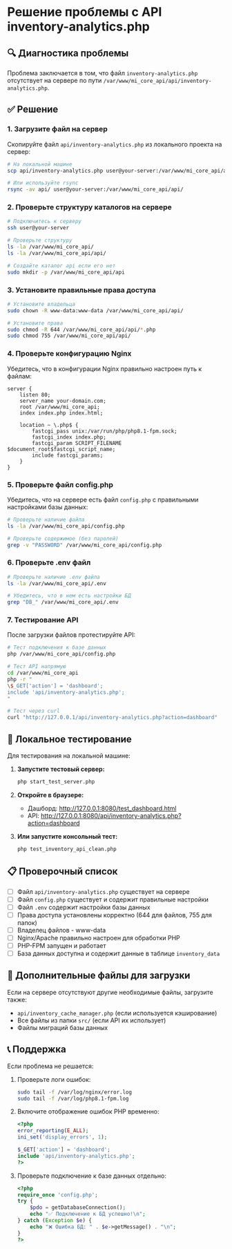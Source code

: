 # Решение проблемы с API inventory-analytics.php

## 🔍 Диагностика проблемы

Проблема заключается в том, что файл `inventory-analytics.php` отсутствует на сервере по пути `/var/www/mi_core_api/api/inventory-analytics.php`.

## ✅ Решение

### 1. Загрузите файл на сервер

Скопируйте файл `api/inventory-analytics.php` из локального проекта на сервер:

```bash
# На локальной машине
scp api/inventory-analytics.php user@your-server:/var/www/mi_core_api/api/

# Или используйте rsync
rsync -av api/ user@your-server:/var/www/mi_core_api/api/
```

### 2. Проверьте структуру каталогов на сервере

```bash
# Подключитесь к серверу
ssh user@your-server

# Проверьте структуру
ls -la /var/www/mi_core_api/
ls -la /var/www/mi_core_api/api/

# Создайте каталог api если его нет
sudo mkdir -p /var/www/mi_core_api/api
```

### 3. Установите правильные права доступа

```bash
# Установите владельца
sudo chown -R www-data:www-data /var/www/mi_core_api/api/

# Установите права
sudo chmod -R 644 /var/www/mi_core_api/api/*.php
sudo chmod 755 /var/www/mi_core_api/api/
```

### 4. Проверьте конфигурацию Nginx

Убедитесь, что в конфигурации Nginx правильно настроен путь к файлам:

```nginx
server {
    listen 80;
    server_name your-domain.com;
    root /var/www/mi_core_api;
    index index.php index.html;

    location ~ \.php$ {
        fastcgi_pass unix:/var/run/php/php8.1-fpm.sock;
        fastcgi_index index.php;
        fastcgi_param SCRIPT_FILENAME $document_root$fastcgi_script_name;
        include fastcgi_params;
    }
}
```

### 5. Проверьте файл config.php

Убедитесь, что на сервере есть файл `config.php` с правильными настройками базы данных:

```bash
# Проверьте наличие файла
ls -la /var/www/mi_core_api/config.php

# Проверьте содержимое (без паролей)
grep -v "PASSWORD" /var/www/mi_core_api/config.php
```

### 6. Проверьте .env файл

```bash
# Проверьте наличие .env файла
ls -la /var/www/mi_core_api/.env

# Убедитесь, что в нем есть настройки БД
grep "DB_" /var/www/mi_core_api/.env
```

### 7. Тестирование API

После загрузки файлов протестируйте API:

```bash
# Тест подключения к базе данных
php /var/www/mi_core_api/config.php

# Тест API напрямую
cd /var/www/mi_core_api
php -r "
\$_GET['action'] = 'dashboard';
include 'api/inventory-analytics.php';
"

# Тест через curl
curl "http://127.0.0.1/api/inventory-analytics.php?action=dashboard"
```

## 🚀 Локальное тестирование

Для тестирования на локальной машине:

1. **Запустите тестовый сервер:**

   ```bash
   php start_test_server.php
   ```

2. **Откройте в браузере:**

   - Дашборд: http://127.0.0.1:8080/test_dashboard.html
   - API: http://127.0.0.1:8080/api/inventory-analytics.php?action=dashboard

3. **Или запустите консольный тест:**
   ```bash
   php test_inventory_api_clean.php
   ```

## 📋 Проверочный список

- [ ] Файл `api/inventory-analytics.php` существует на сервере
- [ ] Файл `config.php` существует и содержит правильные настройки
- [ ] Файл `.env` содержит настройки базы данных
- [ ] Права доступа установлены корректно (644 для файлов, 755 для папок)
- [ ] Владелец файлов - www-data
- [ ] Nginx/Apache правильно настроен для обработки PHP
- [ ] PHP-FPM запущен и работает
- [ ] База данных доступна и содержит данные в таблице `inventory_data`

## 🔧 Дополнительные файлы для загрузки

Если на сервере отсутствуют другие необходимые файлы, загрузите также:

- `api/inventory_cache_manager.php` (если используется кэширование)
- Все файлы из папки `src/` (если API их использует)
- Файлы миграций базы данных

## 📞 Поддержка

Если проблема не решается:

1. Проверьте логи ошибок:

   ```bash
   sudo tail -f /var/log/nginx/error.log
   sudo tail -f /var/log/php8.1-fpm.log
   ```

2. Включите отображение ошибок PHP временно:

   ```php
   <?php
   error_reporting(E_ALL);
   ini_set('display_errors', 1);

   $_GET['action'] = 'dashboard';
   include 'api/inventory-analytics.php';
   ?>
   ```

3. Проверьте подключение к базе данных отдельно:
   ```php
   <?php
   require_once 'config.php';
   try {
       $pdo = getDatabaseConnection();
       echo "✅ Подключение к БД успешно!\n";
   } catch (Exception $e) {
       echo "❌ Ошибка БД: " . $e->getMessage() . "\n";
   }
   ?>
   ```
